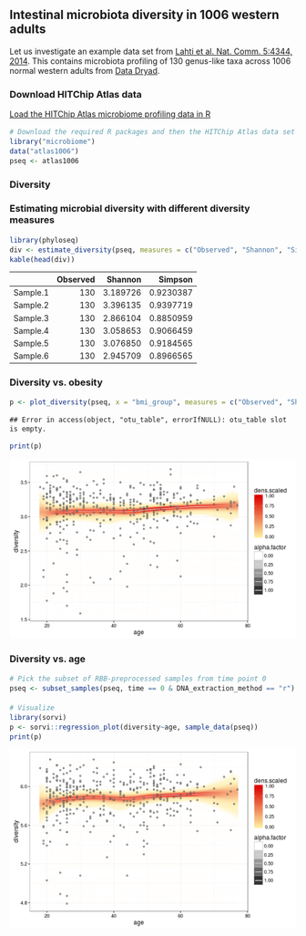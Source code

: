 ## Intestinal microbiota diversity in 1006 western adults

Let us investigate an example data set from [Lahti et al. Nat. Comm. 5:4344, 2014](http://www.nature.com/ncomms/2014/140708/ncomms5344/full/ncomms5344.html). This contains microbiota profiling of 130 genus-like taxa across 1006 normal western adults from [Data Dryad](http://doi.org/10.5061/dryad.pk75d).


### Download HITChip Atlas data

[Load the HITChip Atlas microbiome profiling data in R](Data.md)


```r
# Download the required R packages and then the HITChip Atlas data set
library("microbiome")
data("atlas1006")
pseq <- atlas1006
```


### Diversity 

### Estimating microbial diversity with different diversity measures


```r
library(phyloseq)
div <- estimate_diversity(pseq, measures = c("Observed", "Shannon", "Simpson"))
kable(head(div))
```



|         | Observed|  Shannon|   Simpson|
|:--------|--------:|--------:|---------:|
|Sample.1 |      130| 3.189726| 0.9230387|
|Sample.2 |      130| 3.396135| 0.9397719|
|Sample.3 |      130| 2.866104| 0.8850959|
|Sample.4 |      130| 3.058653| 0.9066459|
|Sample.5 |      130| 3.076850| 0.9184565|
|Sample.6 |      130| 2.945709| 0.8966565|


### Diversity vs. obesity


```r
p <- plot_diversity(pseq, x = "bmi_group", measures = c("Observed", "Shannon", "Simpson"), det.th = 250)
```

```
## Error in access(object, "otu_table", errorIfNULL): otu_table slot is empty.
```

```r
print(p)
```

![plot of chunk div-example2](figure/div-example2-1.png)


### Diversity vs. age


```r
# Pick the subset of RBB-preprocessed samples from time point 0
pseq <- subset_samples(pseq, time == 0 & DNA_extraction_method == "r")

# Visualize
library(sorvi)
p <- sorvi::regression_plot(diversity~age, sample_data(pseq))
print(p)
```

![plot of chunk atlas-example3](figure/atlas-example3-1.png)


